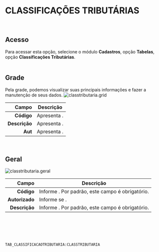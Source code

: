 # CLASSIFICAÇÕES TRIBUTÁRIAS
<br>

## Acesso
Para acessar esta opção, selecione o módulo **Cadastros**, opção **Tabelas**, opção **Classificações Tributárias**.
<br>
<br>

## Grade
Pela grade, podemos visualizar suas principais informações e fazer a manutenção de seus dados.
![classtributaria.grid](https://raw.githubusercontent.com/netforcews/docs-erp/master/cadastros/imagens/classtributaria.grid.png)

Campo | Descrição
--:|---
**Código** | Apresenta .
**Descrição** | Apresenta .
**Aut** | Apresenta .
<br>

## Geral
![classtributaria.geral](https://raw.githubusercontent.com/netforcews/docs-erp/master/cadastros/imagens/classtributaria.geral.png)

Campo | Descrição
--:|---
**Código** | Informe . Por padrão, este campo é obrigatório.
**Autorizado** | Informe se .
**Descrição** | Informe . Por padrão, este campo é obrigatório.
<br>
<br>
<br>
<br>

```TAB_CLASSIFICACAOTRIBUTARIA:CLASSTRIBUTARIA```
